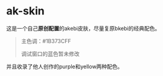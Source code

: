 # ak-skin
这是一个自己**原创配置**的akebi皮肤，尽量复原bkebi的经典配色。  
> 主色调：#1B373CFF  
> 
> 调试窗口的蓝色暂未修改  

并且收录了他人创作的purple和yellow两种配色。 
